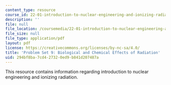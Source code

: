 ```yaml
---
content_type: resource
course_id: 22-01-introduction-to-nuclear-engineering-and-ionizing-radiation-fall-2015
description: ''
file: null
file_location: /coursemedia/22-01-introduction-to-nuclear-engineering-and-ionizing-radiation-fall-2015/294bf8ba7cd427320ed9b841d207487a_MIT22_01F15_ps9.pdf
file_size: null
file_type: application/pdf
layout: pdf
license: https://creativecommons.org/licenses/by-nc-sa/4.0/
title: 'Problem Set 9: Biological and Chemical Effects of Radiation'
uid: 294bf8ba-7cd4-2732-0ed9-b841d207487a
---
```

This resource contains information regarding introduction to nuclear engineering and ionizing radiation.